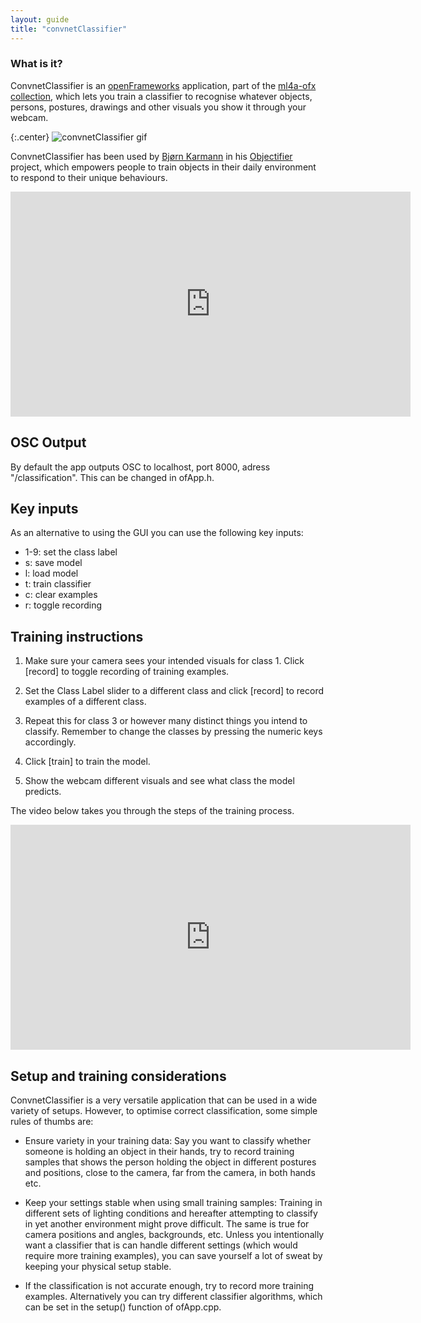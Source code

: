 ```yaml
---
layout: guide
title: "convnetClassifier"
---
```

### What is it?

ConvnetClassifier is an [openFrameworks](http://www.openframeworks.cc) application, part of the [ml4a-ofx collection](https://github.com/ml4a/ml4a-ofx/), which lets you train a classifier to recognise whatever objects, persons, postures, drawings and other visuals you show it through your webcam. 

{:.center}
![convnetClassifier gif](http://andreasrefsgaard.dk/wp-content/uploads/2017/04/ConvnetClassifier.gif)

ConvnetClassifier has been used by [Bjørn Karmann](http://bjoernkarmann.dk/) in his [Objectifier](http://bjoernkarmann.dk/objectifier) project, which empowers people to train objects in their daily environment to respond to their unique behaviours.

<center>
<iframe src="https://player.vimeo.com/video/195086230" width="640" height="360" frameborder="0" webkitallowfullscreen mozallowfullscreen allowfullscreen></iframe>
</center>


## OSC Output
By default the app outputs OSC to localhost, port 8000, adress "/classification". This can be changed in ofApp.h.


## Key inputs
As an alternative to using the GUI you can use the following key inputs:

* 1-9: set the class label
* s: save model
* l: load model
* t: train classifier
* c: clear examples
* r: toggle recording


## Training instructions

1. Make sure your camera sees your intended visuals for class 1. Click [record] to toggle recording of training examples.

2. Set the Class Label slider to a different class and click [record] to record examples of a different class.

3. Repeat this for class 3 or however many distinct things you intend to classify. Remember to change the classes by pressing the numeric keys accordingly. 

4. Click [train] to train the model.

5. Show the webcam different visuals and see what class the model predicts.

The video below takes you through the steps of the training process.

<center>
<iframe src="https://player.vimeo.com/video/213055485" width="640" height="360" frameborder="0" webkitallowfullscreen mozallowfullscreen allowfullscreen></iframe>
</center>


## Setup and training considerations
ConvnetClassifier is a very versatile application that can be used in a wide variety of setups. However, to optimise correct classification, some simple rules of thumbs are:

* Ensure variety in your training data: Say you want to classify whether someone is holding an object in their hands, try to record training samples that shows the person holding the object in different postures and positions, close to the camera, far from the camera, in both hands etc. 

* Keep your settings stable when using small training samples: Training in different sets of lighting conditions and hereafter attempting to classify in yet another environment might prove difficult. The same is true for camera positions and angles, backgrounds, etc. Unless you intentionally want a classifier that is can handle different settings (which would require more training examples), you can save yourself a lot of sweat by keeping your physical setup stable. 

* If the classification is not accurate enough, try to record more training examples. Alternatively you can try different classifier algorithms, which can be set in the setup() function of ofApp.cpp.
